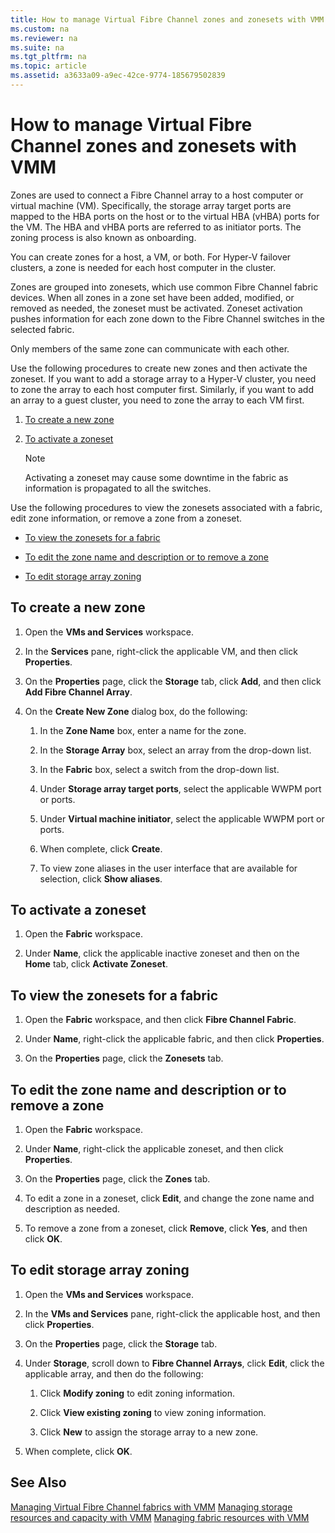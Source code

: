 ```yaml
---
title: How to manage Virtual Fibre Channel zones and zonesets with VMM
ms.custom: na
ms.reviewer: na
ms.suite: na
ms.tgt_pltfrm: na
ms.topic: article
ms.assetid: a3633a09-a9ec-42ce-9774-185679502839
---
```

# How to manage Virtual Fibre Channel zones and zonesets with VMM
Zones are used to connect a Fibre Channel array to a host computer or virtual machine \(VM\). Specifically, the storage array target ports are mapped to the HBA ports on the host or to the virtual HBA \(vHBA\) ports for the VM. The HBA and vHBA ports are referred to as initiator ports. The zoning process is also known as onboarding.

You can create zones for a host, a VM, or both. For Hyper\-V failover clusters, a zone is needed for each host computer in the cluster.

Zones are grouped into zonesets, which use common Fibre Channel fabric devices. When all zones in a zone set have been added, modified, or removed as needed, the zoneset must be activated. Zoneset activation pushes information for each zone down to the Fibre Channel switches in the selected fabric.

Only members of the same zone can communicate with each other.

Use the following procedures to create new zones and then activate the zoneset. If you want to add a storage array to a Hyper\-V cluster, you need to zone the array to each host computer first. Similarly, if you want to add an array to a guest cluster, you need to zone the array to each VM first.

1.  [To create a new zone](#BKMK_CreateZone)

2.  [To activate a zoneset](#BKMK_ActivateZoneset)

    > [!NOTE]
    > Activating a zoneset may cause some downtime in the fabric as information is propagated to all the switches.

Use the following procedures to view the zonesets associated with a fabric, edit zone information, or remove a zone from a zoneset.

-   [To view the zonesets for a fabric](#BKMK_ViewZonesets)

-   [To edit the zone name and description or to remove a zone](#BKMK_EditZone)

-   [To edit storage array zoning](#BKMK_Editzoning)

## <a name="BKMK_CreateZone"></a>To create a new zone

1.  Open the **VMs and Services** workspace.

2.  In the **Services** pane, right\-click the applicable VM, and then click **Properties**.

3.  On the **Properties** page, click the **Storage** tab, click **Add**, and then click **Add Fibre Channel Array**.

4.  On the **Create New Zone** dialog box, do the following:

    1.  In the **Zone Name** box, enter a name for the zone.

    2.  In the **Storage Array** box, select an array from the drop\-down list.

    3.  In the **Fabric** box, select a switch from the drop\-down list.

    4.  Under **Storage array target ports**, select the applicable WWPM port or ports.

    5.  Under **Virtual machine initiator**, select the applicable WWPM port or ports.

    6.  When complete, click **Create**.

    7.  To view zone aliases in the user interface that are available for selection, click **Show aliases**.

## <a name="BKMK_ActivateZoneset"></a>To activate a zoneset

1.  Open the **Fabric** workspace.

2.  Under **Name**, click the applicable inactive zoneset and then on the **Home** tab, click **Activate Zoneset**.

## <a name="BKMK_ViewZonesets"></a>To view the zonesets for a fabric

1.  Open the **Fabric** workspace, and then click **Fibre Channel Fabric**.

2.  Under **Name**, right\-click the applicable fabric, and then click **Properties**.

3.  On the **Properties** page, click the **Zonesets** tab.

## <a name="BKMK_EditZone"></a>To edit the zone name and description or to remove a zone

1.  Open the **Fabric** workspace.

2.  Under **Name**, right\-click the applicable zoneset, and then click **Properties**.

3.  On the **Properties** page, click the **Zones** tab.

4.  To edit a zone in a zoneset, click **Edit**, and change the zone name and description as needed.

5.  To remove a zone from a zoneset, click **Remove**, click **Yes**, and then click **OK**.

## <a name="BKMK_Editzoning"></a>To edit storage array zoning

1.  Open the **VMs and Services** workspace.

2.  In the **VMs and Services** pane, right\-click the applicable host, and then click **Properties**.

3.  On the **Properties** page, click the **Storage** tab.

4.  Under **Storage**, scroll down to **Fibre Channel Arrays**, click **Edit**, click the applicable array, and then do the following:

    1.  Click **Modify zoning** to edit zoning information.

    2.  Click **View existing zoning** to view zoning information.

    3.  Click **New** to assign the storage array to a new zone.

5.  When complete, click **OK**.

## See Also
[Managing Virtual Fibre Channel fabrics with VMM](./Managing-Virtual-Fibre-Channel-fabrics-with-VMM.md)
[Managing storage resources and capacity with VMM](./Managing-storage-resources-and-capacity-with-VMM.md)
[Managing fabric resources with VMM](./Managing-fabric-resources-with-VMM.md)


